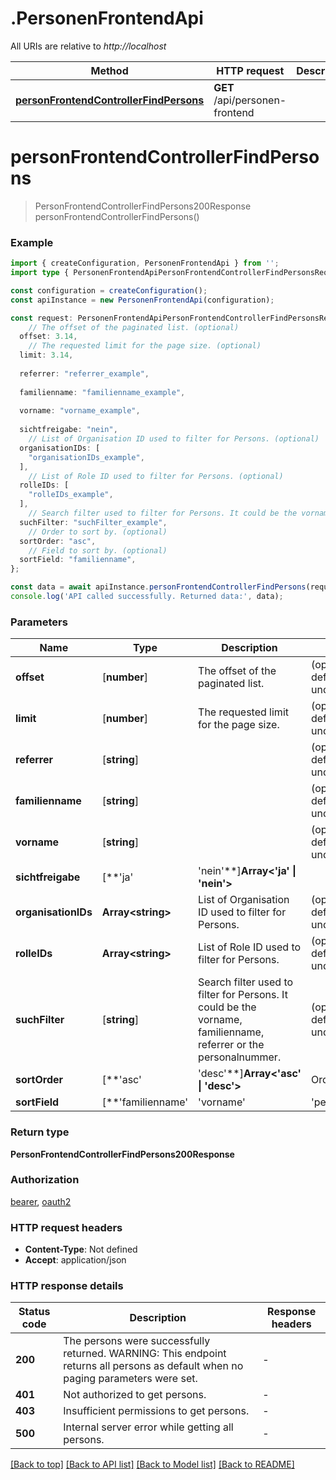 # .PersonenFrontendApi

All URIs are relative to *http://localhost*

Method | HTTP request | Description
------------- | ------------- | -------------
[**personFrontendControllerFindPersons**](PersonenFrontendApi.md#personFrontendControllerFindPersons) | **GET** /api/personen-frontend | 


# **personFrontendControllerFindPersons**
> PersonFrontendControllerFindPersons200Response personFrontendControllerFindPersons()


### Example


```typescript
import { createConfiguration, PersonenFrontendApi } from '';
import type { PersonenFrontendApiPersonFrontendControllerFindPersonsRequest } from '';

const configuration = createConfiguration();
const apiInstance = new PersonenFrontendApi(configuration);

const request: PersonenFrontendApiPersonFrontendControllerFindPersonsRequest = {
    // The offset of the paginated list. (optional)
  offset: 3.14,
    // The requested limit for the page size. (optional)
  limit: 3.14,
  
  referrer: "referrer_example",
  
  familienname: "familienname_example",
  
  vorname: "vorname_example",
  
  sichtfreigabe: "nein",
    // List of Organisation ID used to filter for Persons. (optional)
  organisationIDs: [
    "organisationIDs_example",
  ],
    // List of Role ID used to filter for Persons. (optional)
  rolleIDs: [
    "rolleIDs_example",
  ],
    // Search filter used to filter for Persons. It could be the vorname, familienname, referrer or the personalnummer. (optional)
  suchFilter: "suchFilter_example",
    // Order to sort by. (optional)
  sortOrder: "asc",
    // Field to sort by. (optional)
  sortField: "familienname",
};

const data = await apiInstance.personFrontendControllerFindPersons(request);
console.log('API called successfully. Returned data:', data);
```


### Parameters

Name | Type | Description  | Notes
------------- | ------------- | ------------- | -------------
 **offset** | [**number**] | The offset of the paginated list. | (optional) defaults to undefined
 **limit** | [**number**] | The requested limit for the page size. | (optional) defaults to undefined
 **referrer** | [**string**] |  | (optional) defaults to undefined
 **familienname** | [**string**] |  | (optional) defaults to undefined
 **vorname** | [**string**] |  | (optional) defaults to undefined
 **sichtfreigabe** | [**&#39;ja&#39; | &#39;nein&#39;**]**Array<&#39;ja&#39; &#124; &#39;nein&#39;>** |  | (optional) defaults to 'nein'
 **organisationIDs** | **Array&lt;string&gt;** | List of Organisation ID used to filter for Persons. | (optional) defaults to undefined
 **rolleIDs** | **Array&lt;string&gt;** | List of Role ID used to filter for Persons. | (optional) defaults to undefined
 **suchFilter** | [**string**] | Search filter used to filter for Persons. It could be the vorname, familienname, referrer or the personalnummer. | (optional) defaults to undefined
 **sortOrder** | [**&#39;asc&#39; | &#39;desc&#39;**]**Array<&#39;asc&#39; &#124; &#39;desc&#39;>** | Order to sort by. | (optional) defaults to undefined
 **sortField** | [**&#39;familienname&#39; | &#39;vorname&#39; | &#39;personalnummer&#39; | &#39;referrer&#39;**]**Array<&#39;familienname&#39; &#124; &#39;vorname&#39; &#124; &#39;personalnummer&#39; &#124; &#39;referrer&#39;>** | Field to sort by. | (optional) defaults to undefined


### Return type

**PersonFrontendControllerFindPersons200Response**

### Authorization

[bearer](README.md#bearer), [oauth2](README.md#oauth2)

### HTTP request headers

 - **Content-Type**: Not defined
 - **Accept**: application/json


### HTTP response details
| Status code | Description | Response headers |
|-------------|-------------|------------------|
**200** | The persons were successfully returned. WARNING: This endpoint returns all persons as default when no paging parameters were set. |  -  |
**401** | Not authorized to get persons. |  -  |
**403** | Insufficient permissions to get persons. |  -  |
**500** | Internal server error while getting all persons. |  -  |

[[Back to top]](#) [[Back to API list]](README.md#documentation-for-api-endpoints) [[Back to Model list]](README.md#documentation-for-models) [[Back to README]](README.md)


